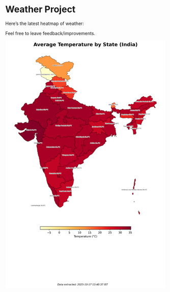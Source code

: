# Weather Project

Here’s the latest heatmap of weather:

Feel free to leave feedback/improvements.

![India Heatmap](docs/assets/india_heatmap.png?v=F1F9FF)
